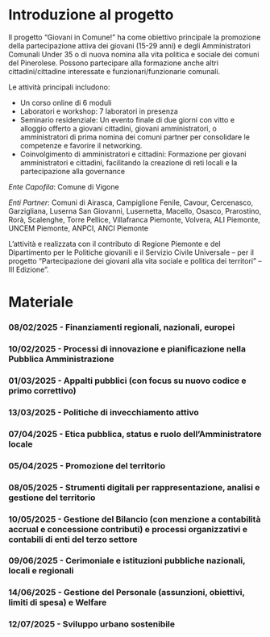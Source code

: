 

# Introduzione al progetto
Il progetto “Giovani in Comune!” ha come obiettivo principale la promozione della partecipazione attiva dei giovani (15-29 anni) e degli Amministratori Comunali Under 35 o di nuova nomina alla vita politica e sociale dei comuni del Pinerolese. Possono partecipare alla formazione anche altri cittadini/cittadine interessate e funzionari/funzionarie comunali. 

Le attività principali includono: 
- Un corso online di 6 moduli 
- Laboratori e workshop: 7 laboratori in presenza 
- Seminario residenziale: Un evento finale di due giorni con vitto e alloggio offerto a giovani cittadini, giovani amministratori, o amministratori di prima nomina dei comuni partner per consolidare le competenze e favorire il networking. 
- Coinvolgimento di amministratori e cittadini: Formazione per giovani amministratori e cittadini, facilitando la creazione di reti locali e la partecipazione alla governance

_Ente Capofila_: Comune di Vigone 

_Enti Partner_: Comuni di Airasca, Campiglione Fenile, Cavour, Cercenasco, Garzigliana, Luserna San Giovanni, Lusernetta, Macello, Osasco, Prarostino, Rorà, Scalenghe, Torre Pellice, Villafranca Piemonte, Volvera, ALI Piemonte, UNCEM Piemonte, ANPCI, ANCI Piemonte 

L’attività e realizzata con il contributo di Regione Piemonte e del Dipartimento per le Politiche giovanili e il Servizio Civile Universale – per il progetto “Partecipazione dei giovani alla vita sociale e politica dei territori” – III Edizione”.

# Materiale
### 08/02/2025 - Finanziamenti regionali, nazionali, europei

### 10/02/2025 - Processi di innovazione e pianificazione nella Pubblica Amministrazione

### 01/03/2025 - Appalti pubblici (con focus su nuovo codice e primo correttivo)

### 13/03/2025 - Politiche di invecchiamento attivo

### 07/04/2025 - Etica pubblica, status e ruolo dell’Amministratore locale

### 05/04/2025 - Promozione del territorio

### 08/05/2025 - Strumenti digitali per rappresentazione, analisi e gestione del territorio

### 10/05/2025 - Gestione del Bilancio (con menzione a contabilità accrual e concessione contributi) e processi organizzativi e contabili di enti del terzo settore

### 09/06/2025 - Cerimoniale e istituzioni pubbliche nazionali, locali e regionali

### 14/06/2025 - Gestione del Personale (assunzioni, obiettivi, limiti di spesa) e Welfare

### 12/07/2025 - Sviluppo urbano sostenibile
